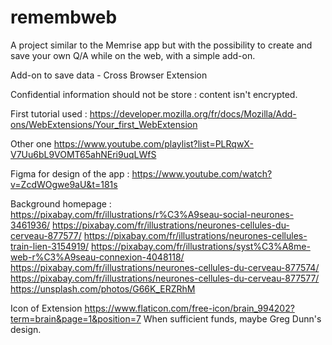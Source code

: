 # remembweb

A project similar to the Memrise app but with the possibility to create and save your own Q/A while on the web, with a simple add-on.

Add-on to save data - Cross Browser Extension

Confidential information should not be store : content isn't encrypted.

First tutorial used :  https://developer.mozilla.org/fr/docs/Mozilla/Add-ons/WebExtensions/Your_first_WebExtension

Other one https://www.youtube.com/playlist?list=PLRqwX-V7Uu6bL9VOMT65ahNEri9uqLWfS

Figma for design of the app :
https://www.youtube.com/watch?v=ZcdWOgwe9aU&t=181s

Background homepage :
https://pixabay.com/fr/illustrations/r%C3%A9seau-social-neurones-3461936/
https://pixabay.com/fr/illustrations/neurones-cellules-du-cerveau-877577/
https://pixabay.com/fr/illustrations/neurones-cellules-train-lien-3154919/
https://pixabay.com/fr/illustrations/syst%C3%A8me-web-r%C3%A9seau-connexion-4048118/
https://pixabay.com/fr/illustrations/neurones-cellules-du-cerveau-877574/
https://pixabay.com/fr/illustrations/neurones-cellules-du-cerveau-877577/
https://unsplash.com/photos/G66K_ERZRhM

Icon of Extension
https://www.flaticon.com/free-icon/brain_994202?term=brain&page=1&position=7
When sufficient funds, maybe Greg Dunn's design.

